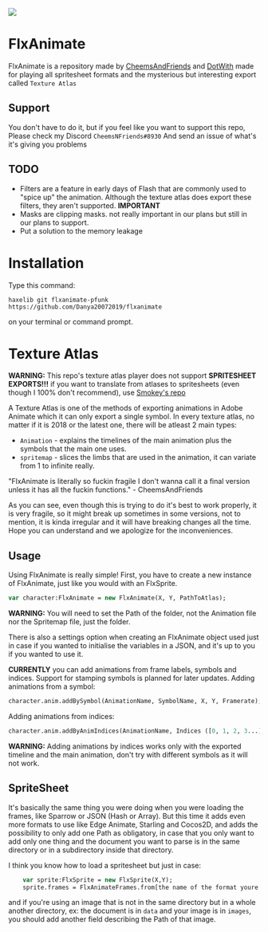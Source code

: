![](./logo.svg)

# FlxAnimate

FlxAnimate is a repository made by [CheemsAndFriends](https://github.com/CheemsAndFriends) and [DotWith](https://github.com/DotWith) made for playing all spritesheet formats and the mysterious but interesting export called `Texture Atlas`

## Support
You don't have to do it, but if you feel like you want to support this repo, Please check my Discord `CheemsNFriends#8930` And send an issue of what's it's giving you problems

## TODO
* Filters are a feature in early days of Flash that are commonly used to "spice up" the animation. Although the texture atlas does export these filters, they aren't supported. **IMPORTANT**
* Masks are clipping masks. not really important in our plans but still in our plans to support.
* Put a solution to the memory leakage 

# Installation
Type this command:
```
haxelib git flxanimate-pfunk https://github.com/Danya20072019/flxanimate
```
on your terminal or command prompt.


# Texture Atlas

**WARNING:** This repo's texture atlas player does not support **SPRITESHEET EXPORTS!!!** if you want to translate from atlases to spritesheets (even though I 100% don't recommend), use [Smokey's repo](https://github.com/Smokey555/Flixel-TextureAtlas)


A Texture Atlas is one of the methods of exporting animations in Adobe Animate which it can only export a single symbol. In every texture atlas, no matter if it is 2018 or the latest one, there will be atleast 2 main types:
- `Animation` - explains the timelines of the main animation plus the symbols that the main one uses.
- `spritemap` - slices the limbs that are used in the animation, it can variate from 1 to infinite really.

"FlxAnimate is literally so fuckin fragile I don't wanna call it a final version unless it has all the fuckin functions." - CheemsAndFriends

As you can see, even though this is trying to do it's best to work properly, it is very fragile, so it might break up sometimes in some versions, not to mention, it is kinda irregular and it will have breaking changes all the time. Hope you can understand and we apologize for the inconveniences.

## Usage
Using FlxAnimate is really simple! First, you have to create a new instance of FlxAnimate, just like you would with an FlxSprite.

```haxe
var character:FlxAnimate = new FlxAnimate(X, Y, PathToAtlas);
```
**WARNING:** You will need to set the Path of the folder, not the Animation file nor the Spritemap file, just the folder.

There is also a settings option when creating an FlxAnimate object used just in case if you wanted to initialise the variables in a JSON, and it's up to you if you wanted to use it.

**CURRENTLY** you can add animations from frame labels, symbols and indices. Support for stamping symbols is planned for later updates.
Adding animations from a symbol:
```haxe
character.anim.addBySymbol(AnimationName, SymbolName, X, Y, Framerate);
```

Adding animations from indices:
```haxe
character.anim.addByAnimIndices(AnimationName, Indices ([0, 1, 2, 3...] etc.), Framerate);
```

**WARNING:** Adding animations by indices works only with the exported timeline and the main animation, don't try with different symbols as it will not work.


## SpriteSheet
It's basically the same thing you were doing when you were loading the frames, like Sparrow or JSON (Hash or Array).
But this time it adds even more formats to use like Edge Animate, Starling and Cocos2D, and adds the possibility to only add one Path as obligatory, in case that you only want to add only one thing and the document you want to parse is in the same directory or in a subdirectory inside that directory.

I think you know how to load a spritesheet but just in case:

```haxe
    var sprite:FlxSprite = new FlxSprite(X,Y);
    sprite.frames = FlxAnimateFrames.from[the name of the format youre exporting]('${PathOfTheDocument}.${extensionofthedocument}');
```

and if you're using an image that is not in the same directory but in a whole another directory, ex: the document is in `data` and your image is in `images`, you should add another field describing the Path of that image.
